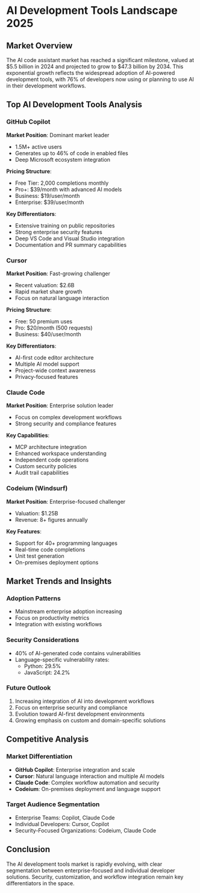 # AI Development Tools Landscape 2025

## Market Overview
The AI code assistant market has reached a significant milestone, valued at $5.5 billion in 2024 and projected to grow to $47.3 billion by 2034. This exponential growth reflects the widespread adoption of AI-powered development tools, with 76% of developers now using or planning to use AI in their development workflows.

## Top AI Development Tools Analysis

### GitHub Copilot
**Market Position**: Dominant market leader
- 1.5M+ active users
- Generates up to 46% of code in enabled files
- Deep Microsoft ecosystem integration

**Pricing Structure**:
- Free Tier: 2,000 completions monthly
- Pro+: $39/month with advanced AI models
- Business: $19/user/month
- Enterprise: $39/user/month

**Key Differentiators**:
- Extensive training on public repositories
- Strong enterprise security features
- Deep VS Code and Visual Studio integration
- Documentation and PR summary capabilities

### Cursor
**Market Position**: Fast-growing challenger
- Recent valuation: $2.6B
- Rapid market share growth
- Focus on natural language interaction

**Pricing Structure**:
- Free: 50 premium uses
- Pro: $20/month (500 requests)
- Business: $40/user/month

**Key Differentiators**:
- AI-first code editor architecture
- Multiple AI model support
- Project-wide context awareness
- Privacy-focused features

### Claude Code
**Market Position**: Enterprise solution leader
- Focus on complex development workflows
- Strong security and compliance features

**Key Capabilities**:
- MCP architecture integration
- Enhanced workspace understanding
- Independent code operations
- Custom security policies
- Audit trail capabilities

### Codeium (Windsurf)
**Market Position**: Enterprise-focused challenger
- Valuation: $1.25B
- Revenue: 8+ figures annually

**Key Features**:
- Support for 40+ programming languages
- Real-time code completions
- Unit test generation
- On-premises deployment options

## Market Trends and Insights

### Adoption Patterns
- Mainstream enterprise adoption increasing
- Focus on productivity metrics
- Integration with existing workflows

### Security Considerations
- 40% of AI-generated code contains vulnerabilities
- Language-specific vulnerability rates:
  - Python: 29.5%
  - JavaScript: 24.2%

### Future Outlook
1. Increasing integration of AI into development workflows
2. Focus on enterprise security and compliance
3. Evolution toward AI-first development environments
4. Growing emphasis on custom and domain-specific solutions

## Competitive Analysis

### Market Differentiation
- **GitHub Copilot**: Enterprise integration and scale
- **Cursor**: Natural language interaction and multiple AI models
- **Claude Code**: Complex workflow automation and security
- **Codeium**: On-premises deployment and language support

### Target Audience Segmentation
- Enterprise Teams: Copilot, Claude Code
- Individual Developers: Cursor, Copilot
- Security-Focused Organizations: Codeium, Claude Code

## Conclusion
The AI development tools market is rapidly evolving, with clear segmentation between enterprise-focused and individual developer solutions. Security, customization, and workflow integration remain key differentiators in the space.